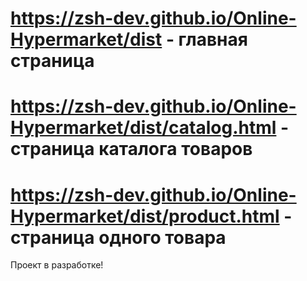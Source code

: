 # https://zsh-dev.github.io/Online-Hypermarket/dist - главная страница
# https://zsh-dev.github.io/Online-Hypermarket/dist/catalog.html - страница каталога товаров
# https://zsh-dev.github.io/Online-Hypermarket/dist/product.html - страница одного товара
Проект в разработке!
